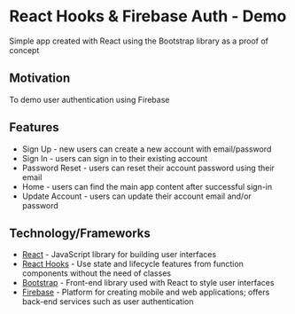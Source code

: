 # React Hooks & Firebase Auth - Demo

Simple app created with React using the Bootstrap library as a proof of concept

## Motivation

To demo user authentication using Firebase

## Features

- Sign Up - new users can create a new account with email/password
- Sign In - users can sign in to their existing account
- Password Reset - users can reset their account password using their email
- Home - users can find the main app content after successful sign-in
- Update Account - users can update their account email and/or password

## Technology/Frameworks

- [React](https://reactjs.org/) - JavaScript library for building user interfaces
- [React Hooks](https://reactjs.org/docs/hooks-intro.html) - Use state and lifecycle features from function components without the need of classes
- [Bootstrap](https://react-bootstrap.github.io/) - Front-end library used with React to style user interfaces
- [Firebase](https://firebase.google.com/) - Platform for creating mobile and web applications; offers back-end services such as user authentication
